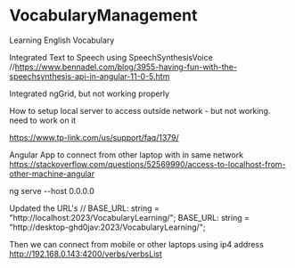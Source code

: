 # VocabularyManagement
Learning English Vocabulary

Integrated Text to Speech using SpeechSynthesisVoice
//https://www.bennadel.com/blog/3955-having-fun-with-the-speechsynthesis-api-in-angular-11-0-5.htm


Integrated ngGrid, but not working properly


How to setup local server to access outside network - but not working. need to work on it

https://www.tp-link.com/us/support/faq/1379/


Angular App to connect from other laptop with in same network
https://stackoverflow.com/questions/52569990/access-to-localhost-from-other-machine-angular


ng serve --host 0.0.0.0

Updated the URL's
// BASE_URL: string  = "http://localhost:2023/VocabularyLearning/";
BASE_URL: string  = "http://desktop-ghd0jav:2023/VocabularyLearning/";


Then we can connect from mobile or other laptops using ip4 address
http://192.168.0.143:4200/verbs/verbsList